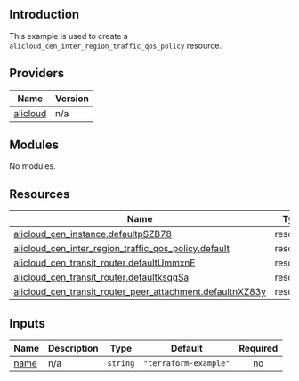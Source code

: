 ## Introduction

This example is used to create a `alicloud_cen_inter_region_traffic_qos_policy` resource.

<!-- BEGIN_TF_DOCS -->
## Providers

| Name | Version |
|------|---------|
| <a name="provider_alicloud"></a> [alicloud](#provider\_alicloud) | n/a |

## Modules

No modules.

## Resources

| Name | Type |
|------|------|
| [alicloud_cen_instance.defaultpSZB78](https://registry.terraform.io/providers/aliyun/alicloud/latest/docs/resources/cen_instance) | resource |
| [alicloud_cen_inter_region_traffic_qos_policy.default](https://registry.terraform.io/providers/aliyun/alicloud/latest/docs/resources/cen_inter_region_traffic_qos_policy) | resource |
| [alicloud_cen_transit_router.defaultUmmxnE](https://registry.terraform.io/providers/aliyun/alicloud/latest/docs/resources/cen_transit_router) | resource |
| [alicloud_cen_transit_router.defaultksqgSa](https://registry.terraform.io/providers/aliyun/alicloud/latest/docs/resources/cen_transit_router) | resource |
| [alicloud_cen_transit_router_peer_attachment.defaultnXZ83y](https://registry.terraform.io/providers/aliyun/alicloud/latest/docs/resources/cen_transit_router_peer_attachment) | resource |

## Inputs

| Name | Description | Type | Default | Required |
|------|-------------|------|---------|:--------:|
| <a name="input_name"></a> [name](#input\_name) | n/a | `string` | `"terraform-example"` | no |
<!-- END_TF_DOCS -->    